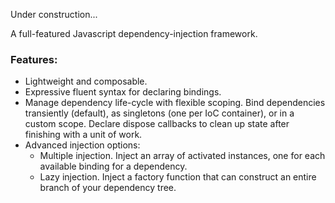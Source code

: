 Under construction...

A full-featured Javascript dependency-injection framework.

### Features:
- Lightweight and composable.
- Expressive fluent syntax for declaring bindings.
- Manage dependency life-cycle with flexible scoping.
  Bind dependencies transiently (default), as singletons (one per IoC container), or in a custom scope.
  Declare dispose callbacks to clean up state after finishing with a unit of work.
- Advanced injection options:
   - Multiple injection. Inject an array of activated instances, one for each available binding for a dependency.
   - Lazy injection. Inject a factory function that can construct an entire branch of your dependency tree.
